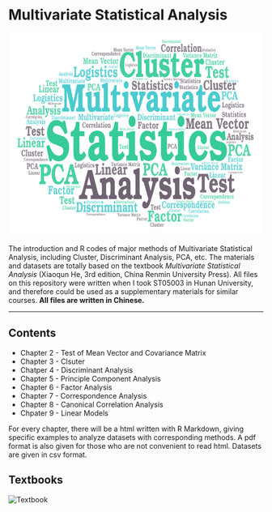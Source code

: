 # Multivariate Statistical Analysis

<img src="https://github.com/Xiaozhu-Zhang1998/Multivariate-Analysis/blob/test/Cover.png"  width="500" height="400"> 


The introduction and R codes of major methods of Multivariate Statistical Analysis, including Cluster, Discriminant Analysis, PCA, etc. The materials and datasets are totally based on the textbook *Multivariate Statistical Analysis* (Xiaoqun He, 3rd edition, China Renmin University Press). All files on this repository were written when I took ST05003 in Hunan University, and therefore could be used as a supplementary materials for similar courses.  **All files are written in Chinese.**
________________________________________________
## Contents
* Chapter 2 - Test of Mean Vector and Covariance Matrix
* Chapter 3 - Clsuter
* Chatper 4 - Discriminant Analysis
* Chapter 5 - Principle Component Analysis
* Chapter 6 - Factor Analysis
* Chapter 7 - Correspondence Analysis
* Chapter 8 - Canonical Correlation Analysis
* Chpater 9 - Linear Models

For every chapter, there will be a html written with R Markdown, giving specific examples to analyze datasets with corresponding methods. A pdf format is also given for those who are not convenient to read html. Datasets are given in csv format.

## Textbooks
![Textbook](https://gss2.bdstatic.com/9fo3dSag_xI4khGkpoWK1HF6hhy/baike/c0%3Dbaike80%2C5%2C5%2C80%2C26/sign=8c24a310d709b3deffb2ec3aadd607e4/dbb44aed2e738bd46976b649a78b87d6277ff977.jpg)
